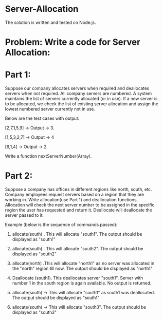 # Server-Allocation
The solution is written and tested on Node.js.

# Problem: Write a code for Server Allocation:

# Part 1:

Suppose our company allocates servers when required and deallocates servers when not required. All company servers are numbered. A system maintains the list of servers currently allocated (or in use). If a new server is to be allocated, we check the list of existing server allocation and assign the lowest numbered server currently not in use.


Below are the test cases with output:


[2,7,1,5,9] -> Output -> 3.

[1,5,3,2,7] -> Output -> 4

[6,1,4] -> Output -> 2


Write a function nextServerNumber(Array).

# Part 2:

Suppose a company has offices in different regions like north, south, etc. Company employees request servers based on a region that they are working in. Write allocation(use Part 1) and deallocation functions. Allocation will check the next server number to be assigned in the specific region the user has requested and return it.
Deallocate will deallocate the server passed to it.

Example (below is the sequence of commands passed):

1. allocate(south) . This will allocate "south1". The output should be displayed as "south1"
2. allocate(south) . This will allocate "south2". The output should be displayed as "south2"
3. allocate(north) .This will allocate "north1" as no server was allocated in the "north" region till now. The output should be displayed as "north1"

4. Deallocate (south1). This deallocates server "south1". Server with number 1 in the south region is again available. No output is returned.

5. allocate(south) -> This will allocate "south1" as south1 was deallocated. The output should be displayed as "south1"
6. allocate(south) -> This will allocate "south3". The output should be displayed as "south3"
